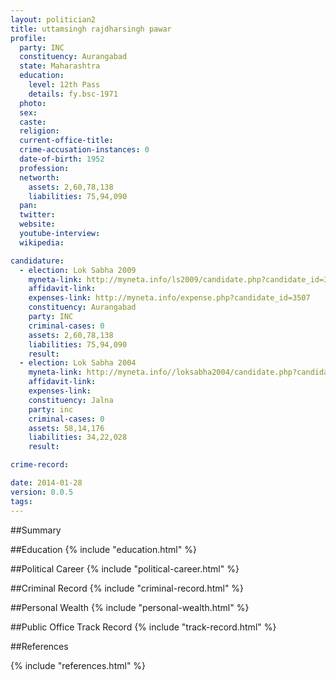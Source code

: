 ```yaml
---
layout: politician2
title: uttamsingh rajdharsingh pawar
profile: 
  party: INC
  constituency: Aurangabad
  state: Maharashtra
  education: 
    level: 12th Pass
    details: fy.bsc-1971
  photo: 
  sex: 
  caste: 
  religion: 
  current-office-title: 
  crime-accusation-instances: 0
  date-of-birth: 1952
  profession: 
  networth: 
    assets: 2,60,78,138
    liabilities: 75,94,090
  pan: 
  twitter: 
  website: 
  youtube-interview: 
  wikipedia: 

candidature: 
  - election: Lok Sabha 2009
    myneta-link: http://myneta.info/ls2009/candidate.php?candidate_id=3507
    affidavit-link: 
    expenses-link: http://myneta.info/expense.php?candidate_id=3507
    constituency: Aurangabad 
    party: INC
    criminal-cases: 0
    assets: 2,60,78,138
    liabilities: 75,94,090
    result:  
  - election: Lok Sabha 2004
    myneta-link: http://myneta.info//loksabha2004/candidate.php?candidate_id=2410
    affidavit-link: 
    expenses-link: 
    constituency: Jalna 
    party: inc
    criminal-cases: 0
    assets: 58,14,176
    liabilities: 34,22,028
    result:  

crime-record: 

date: 2014-01-28
version: 0.0.5
tags: 
---
```

##Summary


##Education
{% include "education.html" %}


##Political Career
{% include "political-career.html" %}


##Criminal Record
{% include "criminal-record.html" %}


##Personal Wealth
{% include "personal-wealth.html" %}


##Public Office Track Record
{% include "track-record.html" %}


##References


{% include "references.html" %}